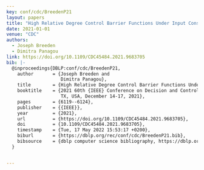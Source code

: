 ```yaml
---
key: conf/cdc/BreedenP21
layout: papers
title: "High Relative Degree Control Barrier Functions Under Input Constraints."
date: 2021-01-01
venue: "CDC"
authors:
  - Joseph Breeden
  - Dimitra Panagou
link: https://doi.org/10.1109/CDC45484.2021.9683705
bib: |-
  @inproceedings{DBLP:conf/cdc/BreedenP21,
    author       = {Joseph Breeden and
                    Dimitra Panagou},
    title        = {High Relative Degree Control Barrier Functions Under Input Constraints},
    booktitle    = {2021 60th {IEEE} Conference on Decision and Control (CDC), Austin,
                    TX, USA, December 14-17, 2021},
    pages        = {6119--6124},
    publisher    = {{IEEE}},
    year         = {2021},
    url          = {https://doi.org/10.1109/CDC45484.2021.9683705},
    doi          = {10.1109/CDC45484.2021.9683705},
    timestamp    = {Tue, 17 May 2022 15:53:17 +0200},
    biburl       = {https://dblp.org/rec/conf/cdc/BreedenP21.bib},
    bibsource    = {dblp computer science bibliography, https://dblp.org}
  }


---
```

